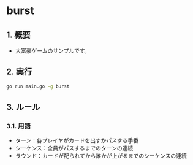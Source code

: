 # burst

## 1. 概要

- 大富豪ゲームのサンプルです。

## 2. 実行

```bash
go run main.go -g burst
```

## 3. ルール

### 3.1. 用語

- ターン：各プレイヤがカードを出すかパスする手番
- シーケンス：全員がパスするまでのターンの連続
- ラウンド：カードが配られてから誰かが上がるまでのシーケンスの連続

